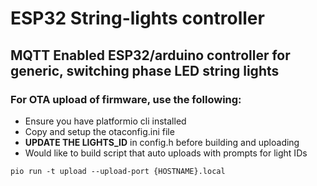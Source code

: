 # ESP32 String-lights controller

## MQTT Enabled ESP32/arduino controller for generic, switching phase LED string lights


### For OTA upload of firmware, use the following:

- Ensure you have platformio cli installed
- Copy and setup the otaconfig.ini file
- **UPDATE THE LIGHTS_ID** in config.h before building and uploading
- Would like to build script that auto uploads with prompts for light IDs

`pio run -t upload --upload-port {HOSTNAME}.local`
